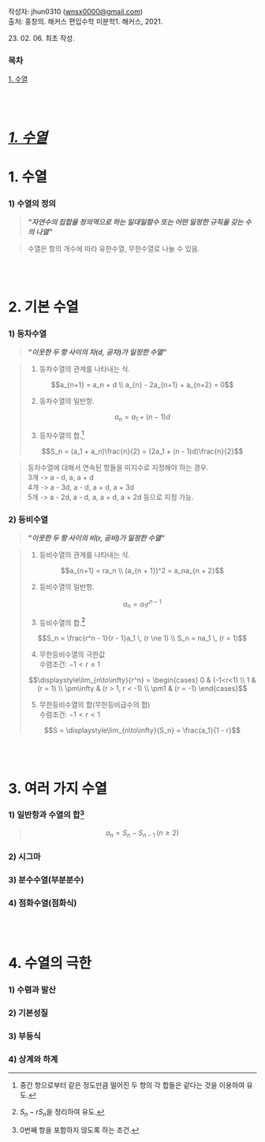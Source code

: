 작성자: jhun0310 (wnsx0000@gmail.com)<br>
출처: 홍창의. 해커스 편입수학 미분학1. 해커스, 2021.

23\. 02\. 06\. 최초 작성.

### 목차
<U>1. 수열</U>

<br>
<br>

# <U>***1. 수열***</U>

# 1. 수열

### 1) 수열의 정의

> ***"자연수의 집합을 정의역으로 하는 일대일함수 또는 어떤 일정한 규칙을 갖는 수의 나열"***

> 수열은 항의 개수에 따라 유한수열, 무한수열로 나눌 수 있음.

<br>
<br>

# 2. 기본 수열

### 1) 등차수열

> ***"이웃한 두 항 사이의 차(d, 공차)가 일정한 수열"***

> 1. 등차수열의 관계를 나타내는 식.<br>
>
> $$a_{n+1} = a_n + d \\ a_{n} - 2a_{n+1} + a_{n+2} = 0$$
>
> 2. 등차수열의 일반항.<br>
>
> $$a_n = a_1 + (n - 1)d$$
>
> 3. 등차수열의 합.[^1-2-1]<br>
>
> $$S_n = (a_1 + a_n)\frac{n}{2} = (2a_1 + (n - 1)d)\frac{n}{2}$$

> 등차수열에 대해서 연속된 항들을 미지수로 지정해야 하는 경우.<br>
> 3개 -> a - d, a, a + d<br>
> 4개 -> a - 3d, a - d, a + d, a + 3d<br>
> 5개 -> a - 2d, a - d, a, a + d, a + 2d 등으로 지정 가능.

### 2) 등비수열

> ***"이웃한 두 항 사이의 비(r, 공비)가 일정한 수열"***

> 1. 등비수열의 관계를 나타내는 식.<br>
>
> $$a_{n+1} = ra_n \\ (a_{n + 1})^2 = a_na_{n + 2}$$
>
> 2. 등비수열의 일반항.<br>
>
> $$a_n = a_1r^{n - 1}$$
>
> 3. 등비수열의 합.[^1-2-2]<br>
>
> $$S_n = \frac{r^n - 1}{r - 1}a_1 \, (r \ne 1) \\ S_n = na_1 \, (r = 1)$$
>
> 4. 무한등비수열의 극한값<br>
> 수렴조건: $-1 < r \le 1$<br>
>
> $$\displaystyle\lim_{n\to\infty}{r^n} = \begin{cases} 0 & (-1<r<1) \\ 1 & (r = 1) \\ \pm\infty & (r > 1, r < -1) \\ \pm1 & (r = -1) \end{cases}$$
>
> 5. 무한등비수열의 합(무한등비급수의 합)<br>
> 수렴조건: $-1 < r < 1$<br>
>
> $$S = \displaystyle\lim_{n\to\infty}{S_n} = \frac{a_1}{1 - r}$$

<br>
<br>

# 3. 여러 가지 수열

### 1) 일반항과 수열의 합[^1-3-1]

> $$a_n = S_n - S_{n - 1} \,(n \ge 2)$$

### 2) 시그마

### 3) 분수수열(부분분수)

### 4) 점화수열(점화식)

<br>
<br>

# 4. 수열의 극한

### 1) 수렴과 발산

### 2) 기본성질

### 3) 부등식

### 4) 상계와 하계



[^1-2-1]: 중간 항으로부터 같은 정도만큼 떨어진 두 항의 각 합들은 같다는 것을 이용하여 유도.
[^1-2-2]: $S_n - rS_n$을 정리하여 유도.
[^1-3-1]: 0번째 항을 포함하지 않도록 하는 조건.
